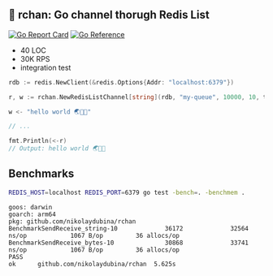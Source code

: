 ## 🌸 rchan: Go channel thorugh Redis List

[![Go Report Card](https://goreportcard.com/badge/github.com/nikolaydubina/rchan)](https://goreportcard.com/report/github.com/nikolaydubina/rchan)
[![Go Reference](https://pkg.go.dev/badge/github.com/nikolaydubina/rchan.svg)](https://pkg.go.dev/github.com/nikolaydubina/rchan)

* 40 LOC
* 30K RPS
* integration test

```go
rdb := redis.NewClient(&redis.Options{Addr: "localhost:6379"})

r, w := rchan.NewRedisListChannel[string](rdb, "my-queue", 10000, 10, time.Millisecond*100)

w <- "hello world 🌏🤍✨"

// ...

fmt.Println(<-r)
// Output: hello world 🌏🤍✨
```

## Benchmarks

```bash
REDIS_HOST=localhost REDIS_PORT=6379 go test -bench=. -benchmem .
```

```
goos: darwin
goarch: arm64
pkg: github.com/nikolaydubina/rchan
BenchmarkSendReceive_string-10             36172             32564 ns/op            1067 B/op         36 allocs/op
BenchmarkSendReceive_bytes-10              30868             33741 ns/op            1067 B/op         36 allocs/op
PASS
ok      github.com/nikolaydubina/rchan  5.625s
```
